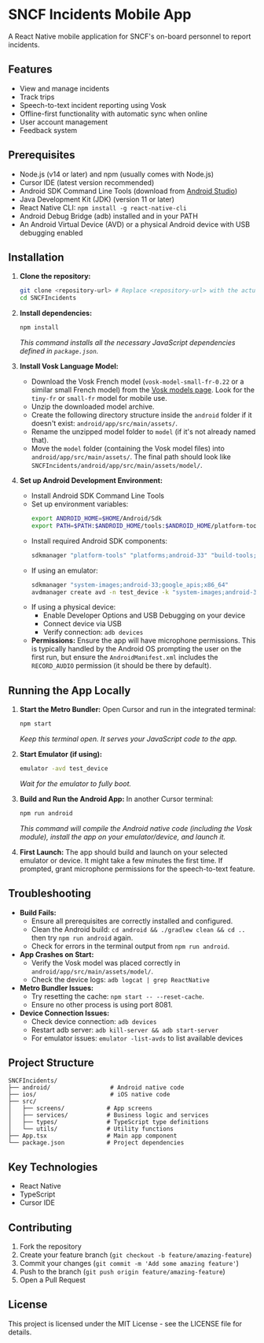 # SNCF Incidents Mobile App

A React Native mobile application for SNCF's on-board personnel to report incidents.

## Features

- View and manage incidents
- Track trips
- Speech-to-text incident reporting using Vosk
- Offline-first functionality with automatic sync when online
- User account management
- Feedback system

## Prerequisites

- Node.js (v14 or later) and npm (usually comes with Node.js)
- Cursor IDE (latest version recommended)
- Android SDK Command Line Tools (download from [Android Studio](https://developer.android.com/studio))
- Java Development Kit (JDK) (version 11 or later)
- React Native CLI: `npm install -g react-native-cli`
- Android Debug Bridge (adb) installed and in your PATH
- An Android Virtual Device (AVD) or a physical Android device with USB debugging enabled

## Installation

1.  **Clone the repository:**
    ```bash
    git clone <repository-url> # Replace <repository-url> with the actual URL
    cd SNCFIncidents
    ```

2.  **Install dependencies:**
    ```bash
    npm install
    ```
    *This command installs all the necessary JavaScript dependencies defined in `package.json`.*

3.  **Install Vosk Language Model:**
    - Download the Vosk French model (`vosk-model-small-fr-0.22` or a similar small French model) from the [Vosk models page](https://alphacephei.com/vosk/models). Look for the `tiny-fr` or `small-fr` model for mobile use.
    - Unzip the downloaded model archive.
    - Create the following directory structure inside the `android` folder if it doesn't exist: `android/app/src/main/assets/`.
    - Rename the unzipped model folder to `model` (if it's not already named that).
    - Move the `model` folder (containing the Vosk model files) into `android/app/src/main/assets/`. The final path should look like `SNCFIncidents/android/app/src/main/assets/model/`.

4.  **Set up Android Development Environment:**
    - Install Android SDK Command Line Tools
    - Set up environment variables:
      ```bash
      export ANDROID_HOME=$HOME/Android/Sdk
      export PATH=$PATH:$ANDROID_HOME/tools:$ANDROID_HOME/platform-tools
      ```
    - Install required Android SDK components:
      ```bash
      sdkmanager "platform-tools" "platforms;android-33" "build-tools;33.0.0"
      ```
    - If using an emulator:
      ```bash
      sdkmanager "system-images;android-33;google_apis;x86_64"
      avdmanager create avd -n test_device -k "system-images;android-33;google_apis;x86_64"
      ```
    - If using a physical device:
      - Enable Developer Options and USB Debugging on your device
      - Connect device via USB
      - Verify connection: `adb devices`
    - **Permissions:** Ensure the app will have microphone permissions. This is typically handled by the Android OS prompting the user on the first run, but ensure the `AndroidManifest.xml` includes the `RECORD_AUDIO` permission (it should be there by default).

## Running the App Locally

1.  **Start the Metro Bundler:** Open Cursor and run in the integrated terminal:
    ```bash
    npm start
    ```
    *Keep this terminal open. It serves your JavaScript code to the app.*

2.  **Start Emulator (if using):**
    ```bash
    emulator -avd test_device
    ```
    *Wait for the emulator to fully boot.*

3.  **Build and Run the Android App:** In another Cursor terminal:
    ```bash
    npm run android
    ```
    *This command will compile the Android native code (including the Vosk module), install the app on your emulator/device, and launch it.*

4.  **First Launch:** The app should build and launch on your selected emulator or device. It might take a few minutes the first time. If prompted, grant microphone permissions for the speech-to-text feature.

## Troubleshooting

- **Build Fails:**
    - Ensure all prerequisites are correctly installed and configured.
    - Clean the Android build: `cd android && ./gradlew clean && cd ..` then try `npm run android` again.
    - Check for errors in the terminal output from `npm run android`.
- **App Crashes on Start:**
    - Verify the Vosk model was placed correctly in `android/app/src/main/assets/model/`.
    - Check the device logs: `adb logcat | grep ReactNative`
- **Metro Bundler Issues:**
    - Try resetting the cache: `npm start -- --reset-cache`.
    - Ensure no other process is using port 8081.
- **Device Connection Issues:**
    - Check device connection: `adb devices`
    - Restart adb server: `adb kill-server && adb start-server`
    - For emulator issues: `emulator -list-avds` to list available devices

## Project Structure

```
SNCFIncidents/
├── android/                 # Android native code
├── ios/                     # iOS native code
├── src/
│   ├── screens/            # App screens
│   ├── services/           # Business logic and services
│   ├── types/              # TypeScript type definitions
│   └── utils/              # Utility functions
├── App.tsx                 # Main app component
└── package.json            # Project dependencies
```

## Key Technologies

- React Native
- TypeScript
- Cursor IDE

## Contributing

1. Fork the repository
2. Create your feature branch (`git checkout -b feature/amazing-feature`)
3. Commit your changes (`git commit -m 'Add some amazing feature'`)
4. Push to the branch (`git push origin feature/amazing-feature`)
5. Open a Pull Request

## License

This project is licensed under the MIT License - see the LICENSE file for details.
